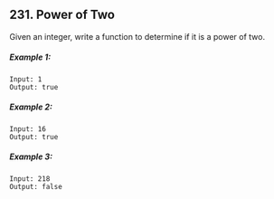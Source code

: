 ## 231. Power of Two
Given an integer, write a function to determine if it is a power of two.

##### Example 1:
```
Input: 1
Output: true
```
##### Example 2:
```
Input: 16
Output: true
```
##### Example 3:
```
Input: 218
Output: false
```